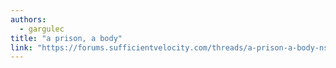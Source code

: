 ```yaml
---
authors:
  - gargulec
title: "a prison, a body"
link: "https://forums.sufficientvelocity.com/threads/a-prison-a-body-nsfw.63933"
---
```



